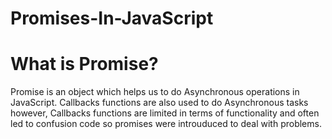 # Promises-In-JavaScript
# What is Promise?
Promise is an object which helps us to do Asynchronous operations in JavaScript. Callbacks functions are also used to do Asynchronous tasks however, Callbacks functions are limited
in terms of functionality and often led to confusion code so promises were introuduced to deal with problems.
